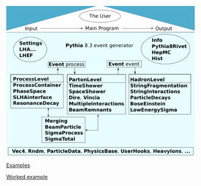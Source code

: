 ![](323CCA55-C29D-4B8B-9A8D-E8D552C46413.jpeg)

[Examples](http://home.thep.lu.se/~leifg/tutorials/)

[Worked example](https://github.com/jmduarte/phys239/blob/main/Pythia/main34.py)